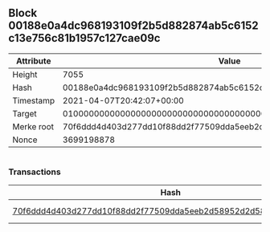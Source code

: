 ## Block 00188e0a4dc968193109f2b5d882874ab5c6152c13e756c81b1957c127cae09c

Attribute | Value
--- | ---
Height | 7055
Hash | 00188e0a4dc968193109f2b5d882874ab5c6152c13e756c81b1957c127cae09c
Timestamp | 2021-04-07T20:42:07+00:00
Target | 0100000000000000000000000000000000000000000000000000000000000000
Merke root | 70f6ddd4d403d277dd10f88dd2f77509dda5eeb2d58952d2d5865fd2327e7ce3
Nonce | 3699198878

```

```

### Transactions

Hash | Amount
--- | ---
[70f6ddd4d403d277dd10f88dd2f77509dda5eeb2d58952d2d5865fd2327e7ce3](70f6ddd4d403d277dd10f88dd2f77509dda5eeb2d58952d2d5865fd2327e7ce3.md) | 10.00000000 SKEPTI 
